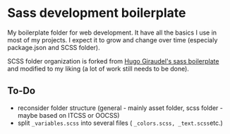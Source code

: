 # Sass development boilerplate
My boilerplate folder for web development. It have all the basics I use in most of my projects. I expect it to grow and change over time (especialy package.json and SCSS folder).

SCSS folder organization is forked from [Hugo Giraudel's sass boilerplate][sass] and modified to my liking (a lot of work still needs to be done).

## To-Do

- reconsider folder structure (general - mainly asset folder, scss folder - maybe based on ITCSS or OOCSS)
- split `_variables.scss` into several files ( `_colors.scss, _text.scss`etc.)


[sass]: https://github.com/HugoGiraudel/sass-boilerplate
